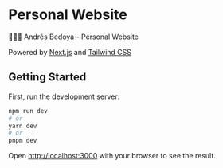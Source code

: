 # Personal Website
👨🏻‍💻 Andrés Bedoya - Personal Website

Powered by [Next.js](https://nextjs.org/) and [Tailwind CSS](https://tailwindcss.com/)


## Getting Started

First, run the development server:

```bash
npm run dev
# or
yarn dev
# or
pnpm dev
```

Open [http://localhost:3000](http://localhost:3000) with your browser to see the result.
